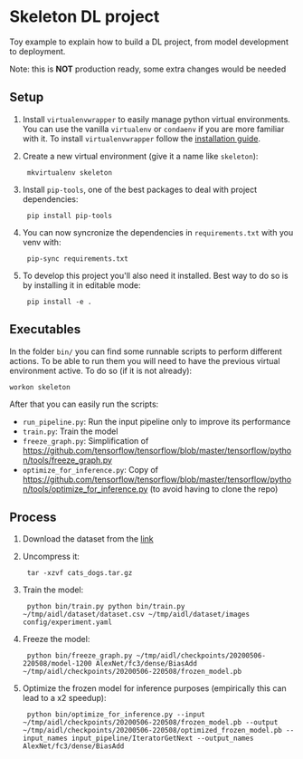 # Skeleton DL project
Toy example to explain how to build a DL project, from model development to deployment.

Note: this is **NOT** production ready, some extra changes would be needed

## Setup
1. Install `virtualenvwrapper` to easily manage python virtual environments. You can use the vanilla `virtualenv` or 
`condaenv` if you are more familiar with it.
To install `virtualenvwrapper` follow the [installation guide](https://virtualenvwrapper.readthedocs.io/en/latest/install.html).

2. Create a new virtual environment (give it a name like `skeleton`):

        mkvirtualenv skeleton
    
3. Install `pip-tools`, one of the best packages to deal with project dependencies:

        pip install pip-tools
    
4. You can now syncronize the dependencies in `requirements.txt` with you venv with:

        pip-sync requirements.txt
    
5. To develop this project you'll also need it installed. Best way to do so is by installing it in editable mode:

        pip install -e .
    
## Executables
In the folder `bin/` you can find some runnable scripts to perform different actions. To be able to run them you will
need to have the previous virtual environment active. To do so (if it is not already):

    workon skeleton
    
After that you can easily run the scripts:

- `run_pipeline.py`: Run the input pipeline only to improve its performance
- `train.py`: Train the model
- `freeze_graph.py`: Simplification of https://github.com/tensorflow/tensorflow/blob/master/tensorflow/python/tools/freeze_graph.py
- `optimize_for_inference.py`: Copy of https://github.com/tensorflow/tensorflow/blob/master/tensorflow/python/tools/optimize_for_inference.py 
(to avoid having to clone the repo)


## Process
1. Download the dataset from the [link](https://drive.google.com/open?id=1buohX7t8Z8WSBc-21CTQWbF36rZlL8u2)
2. Uncompress it:

        tar -xzvf cats_dogs.tar.gz
        
3. Train the model:
        
        python bin/train.py python bin/train.py ~/tmp/aidl/dataset/dataset.csv ~/tmp/aidl/dataset/images config/experiment.yaml
        
4. Freeze the model:

        python bin/freeze_graph.py ~/tmp/aidl/checkpoints/20200506-220508/model-1200 AlexNet/fc3/dense/BiasAdd ~/tmp/aidl/checkpoints/20200506-220508/frozen_model.pb
        
5. Optimize the frozen model for inference purposes (empirically this can lead to a x2 speedup):

        python bin/optimize_for_inference.py --input ~/tmp/aidl/checkpoints/20200506-220508/frozen_model.pb --output ~/tmp/aidl/checkpoints/20200506-220508/optimized_frozen_model.pb --input_names input_pipeline/IteratorGetNext --output_names AlexNet/fc3/dense/BiasAdd